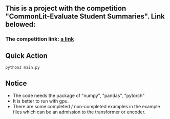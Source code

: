 ## This is a project with the competition "CommonLit-Evaluate Student Summaries". Link belowed: 
### The competition link: [a link](https://www.kaggle.com/competitions/commonlit-evaluate-student-summaries)

## Quick Action
```
python3 main.py
```

## Notice
- The code needs the package of "numpy", "pandas", "pytorch"
- It is better to run with gpu.
- There are some completed / non-completed examples in the example files which can be an admission to the transformer or encoder.
